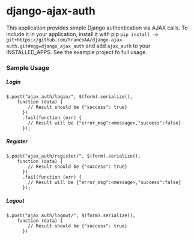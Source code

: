 django-ajax-auth
================
This application provides simple Django authentication via AJAX calls. To include it in your application, 
install it with pip ```pip install -e git+https://github.com/FrancoAA/django-ajax-auth.git#egg=django_ajax_auth``` and add ```ajax_auth``` to your INSTALLED_APPS. See the example project fo full usage.

### Sample Usage
##### Login

```
$.post("ajax_auth/login/", $(form).serialize(),
    function (data) {
        // Result should be {"success": true}
      })
      .fail(function (err) {
        // Result will be {"error_msg":<message>,"success":false}
      });
```

##### Register

```
$.post("ajax_auth/register/", $(form).serialize(),
    function (data) {
        // Result should be {"success": true}
      })
      .fail(function (err) {
        // Result will be {"error_msg":<message>,"success":false}
      });
```

##### Logout

```
$.post("ajax_auth/logout/", $(form).serialize(),
    function (data) {
        // Result should be {"success": true}
      })
```

